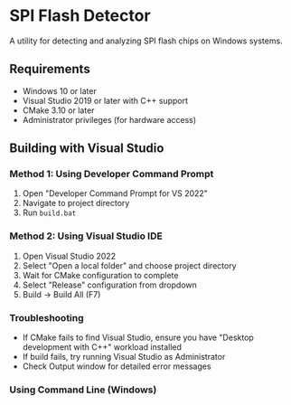 # SPI Flash Detector

A utility for detecting and analyzing SPI flash chips on Windows systems.

## Requirements

- Windows 10 or later
- Visual Studio 2019 or later with C++ support
- CMake 3.10 or later
- Administrator privileges (for hardware access)

## Building with Visual Studio

### Method 1: Using Developer Command Prompt
1. Open "Developer Command Prompt for VS 2022"
2. Navigate to project directory
3. Run `build.bat`

### Method 2: Using Visual Studio IDE
1. Open Visual Studio 2022
2. Select "Open a local folder" and choose project directory
3. Wait for CMake configuration to complete
4. Select "Release" configuration from dropdown
5. Build -> Build All (F7)

### Troubleshooting
- If CMake fails to find Visual Studio, ensure you have "Desktop development with C++" workload installed
- If build fails, try running Visual Studio as Administrator
- Check Output window for detailed error messages

### Using Command Line (Windows) 